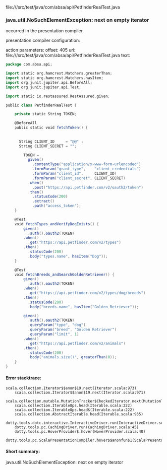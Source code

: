 file://<WORKSPACE>/src/test/java/com/absa/api/PetfinderRealTest.java
### java.util.NoSuchElementException: next on empty iterator

occurred in the presentation compiler.

presentation compiler configuration:


action parameters:
offset: 405
uri: file://<WORKSPACE>/src/test/java/com/absa/api/PetfinderRealTest.java
text:
```scala
package com.absa.api;

import static org.hamcrest.Matchers.greaterThan;
import static org.hamcrest.Matchers.hasItem;
import org.junit.jupiter.api.BeforeAll;
import org.junit.jupiter.api.Test;

import static io.restassured.RestAssured.given;

public class PetfinderRealTest {

    private static String TOKEN;

    @BeforeAll
    public static void fetchToken() {
        
  
      String CLIENT_ID     = "@@" ;
      String CLIENT_SECRET = "";

        TOKEN =
          given()
            .contentType("application/x-www-form-urlencoded")
            .formParam("grant_type",    "client_credentials")
            .formParam("client_id",     CLIENT_ID)
            .formParam("client_secret", CLIENT_SECRET)
          .when()
            .post("https://api.petfinder.com/v2/oauth2/token")
          .then()
            .statusCode(200)
            .extract()
            .path("access_token");
    }

    @Test
    void fetchTypes_andVerifyDogExists() {
        given()
          .auth().oauth2(TOKEN)
        .when()
          .get("https://api.petfinder.com/v2/types")
        .then()
          .statusCode(200)
          .body("types.name", hasItem("Dog"));
    }

    @Test
    void fetchBreeds_andSearchGoldenRetriever() {
        given()
          .auth().oauth2(TOKEN)
        .when()
          .get("https://api.petfinder.com/v2/types/dog/breeds")
        .then()
          .statusCode(200)
          .body("breeds.name", hasItem("Golden Retriever"));

        given()
          .auth().oauth2(TOKEN)
          .queryParam("type", "dog")
          .queryParam("breed", "Golden Retriever")
          .queryParam("limit", 1)
        .when()
          .get("https://api.petfinder.com/v2/animals")
        .then()
          .statusCode(200)
          .body("animals.size()", greaterThan(0));
    }
}

```



#### Error stacktrace:

```
scala.collection.Iterator$$anon$19.next(Iterator.scala:973)
	scala.collection.Iterator$$anon$19.next(Iterator.scala:971)
	scala.collection.mutable.MutationTracker$CheckedIterator.next(MutationTracker.scala:76)
	scala.collection.IterableOps.head(Iterable.scala:222)
	scala.collection.IterableOps.head$(Iterable.scala:222)
	scala.collection.AbstractIterable.head(Iterable.scala:935)
	dotty.tools.dotc.interactive.InteractiveDriver.run(InteractiveDriver.scala:164)
	dotty.tools.pc.CachingDriver.run(CachingDriver.scala:45)
	dotty.tools.pc.HoverProvider$.hover(HoverProvider.scala:40)
	dotty.tools.pc.ScalaPresentationCompiler.hover$$anonfun$1(ScalaPresentationCompiler.scala:389)
```
#### Short summary: 

java.util.NoSuchElementException: next on empty iterator